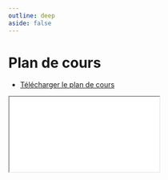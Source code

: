 ```yaml
---
outline: deep
aside: false
---
```


# Plan de cours

- <a href="./420-08C-FX - A25 - MatHer-OliTre.pdf" target="_blank">Télécharger le plan de cours</a>
<iframe src="./420-08C-FX - A25 - MatHer-OliTre.pdf"></iframe>